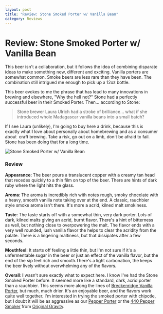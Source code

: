 ```yaml
---
layout: post
title: "Review: Stone Smoked Porter w/ Vanilla Bean"
category: Reviews
---
```


Review: Stone Smoked Porter w/ Vanilla Bean
===========================================

This beer isn't a collaboration, but it follows the idea of combining disparate ideas to make something new, different and exciting. Vanilla porters are somewhat common. Smoke beers are less rare than they have been. The combination still intrigued me enough to pick up a 12oz bottle.

This beer evokes to me the phrase that has lead to many innovations in brewing and elsewhere, "Why the hell not?" Stone had a perfectly successful beer in their Smoked Porter. Then… according to Stone:

> Stone brewer Laura Ulrich had a stroke of brilliance… what if she introduced whole Madagascar vanilla beans into a small batch?

If I see Laura (unlikely), I'm going to buy here a drink, because this is exactly what I love about personally about homebrewing and as a consumer about  craft brewing. Take a risk, go out on a limb, don't be afraid to fail. Stone has been doing that for a long time.

![Stone Smoked Porter w/ Vanilla Bean](http://www.yeastboundanddown.com/wp-content/uploads/2012/07/tumblr_m70tpx8q6i1rzr3i9o1_500.jpeg "Stone Smoked Porter w/ Vanilla Bean")

### Review

**Appearance**: The beer pours a translucent copper with a creamy tan head that recedes quickly to a thin film on top of the beer. There are hints of dark ruby where the light hits the glass.

**Aroma**: The aroma is incredibly rich with notes rough, smoky chocolate with a heavy, smooth vanilla note taking over at the end. A classic, rauchbier style smoke aroma isn't there. It's more a acrid, kilned malt smokiness.

**Taste**: The taste starts off with a somewhat thin, very dark porter. Lots of dark, kilned malts giving an acrid, burnt flavor. There's a hint of bitterness as well, but nothing close to overpowering the malt. The flavor ends with a very well rounded, lush vanilla flavor the helps to clear the acridity from the palate. There is a lingering maltiness, but that dissipates after a few seconds.

**Mouthfeel**: It starts off feeling a little thin, but I'm not sure if it's a unfermentable sugar in the beer or just an effect of the vanilla flavor, but the end of the sip feel rich and smooth.There's a light carbonation, the keeps the beer lively without overwhelming any of the flavors.

**Overall**: I wasn't sure exactly what to expect here. I know I've had the Stone Smoked Porter before. It seemed more like a standard, dark, acrid porter than a rauchbier. This seems more along the lines of [Breckenridge Vanilla Porter](http://www.ratebeer.com/beer/breckenridge-vanilla-porter/21748/), but much, much drier. It's an enjoyable beer, and the flavors work quite well together. I'm interested in trying the smoked porter with chipotle, but I doubt it will be as aggressive as our [Pepper Porter](http://www.yeastboundanddown.com/2010/09/pepper-porter-v2-0/ "Pepper Porter v2.0") or the [440 Pepper Smoker](http://beeradvocate.com/beer/profile/17232/51748/) from [Original Gravity](http://ogbrewing.com/).